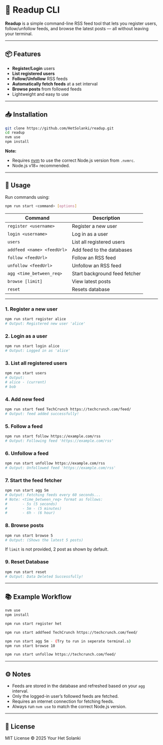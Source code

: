 # 🐊 Readup CLI

**Readup** is a simple command-line RSS feed tool that lets you register users, follow/unfollow feeds, and browse the latest posts — all without leaving your terminal.

---

## 📦 Features

- **Register/Login** users
- **List registered users**
- **Follow/Unfollow** RSS feeds
- **Automatically fetch feeds** at a set interval
- **Browse posts** from followed feeds
- Lightweight and easy to use

---

## 📥 Installation

```bash
git clone https://github.com/HetSolanki/readup.git
cd readup
nvm use
npm install
```

**Note:**

- Requires [nvm](https://github.com/nvm-sh/nvm) to use the correct Node.js version from `.nvmrc`.
- Node.js v18+ recommended.

---

## 🚀 Usage

Run commands using:

```bash
npm run start <command> [options]
```

| Command                    | Description                   |
| -------------------------- | ----------------------------- |
| `register <username>`      | Register a new user           |
| `login <username>`         | Log in as a user              |
| `users`                    | List all registered users     |
| `addfeed <name> <feedUrl>` | Add feed to the databases     |
| `follow <feedUrl>`         | Follow an RSS feed            |
| `unfollow <feedUrl>`       | Unfollow an RSS feed          |
| `agg <time_between_req>`   | Start background feed fetcher |
| `browse [limit]`           | View latest posts             |
| `reset`                    | Resets database               |

---

### 1. **Register a new user**

```bash
npm run start register alice
# Output: Registered new user 'alice'
```

### 2. **Login as a user**

```bash
npm run start login alice
# Output: Logged in as 'alice'
```

### 3. **List all registered users**

```bash
npm run start users
# Output:
# alice - (current)
# bob
```

### 4. **Add new feed**

```bash
npm run start feed TechCrunch https://techcrunch.com/feed/
# Output: feed added successfully!
```

### 5. **Follow a feed**

```bash
npm run start follow https://example.com/rss
# Output: Following feed 'https://example.com/rss'
```

### 6. **Unfollow a feed**

```bash
npm run start unfollow https://example.com/rss
# Output: Unfollowed feed 'https://example.com/rss'
```

### 7. **Start the feed fetcher**

```bash
npm run start agg 5m
# Output: Fetching feeds every 60 seconds...
# Note: <time_between_req> format as follows:
#       - 5s (5 seconds)
#       - 5m - (5 minutes)
#       - 6h - (6 hour)

```

### 8. **Browse posts**

```bash
npm run start browse 5
# Output: (Shows the latest 5 posts)
```

If `limit` is not provided, 2 post as shown by default.

### 9. **Reset Database**

```bash
npm run start reset
# Output: Data Deleted Successfully!
```

---

## 📚 Example Workflow

```bash
nvm use
npm install

npm run start register het

npm run start addfeed TechCrunch https://techcrunch.com/feed/

npm run start agg 5m - (Try to run in seperate terminal.s)
npm run start browse 10

npm run start unfollow https://techcrunch.com/feed/
```

---

## ⚙️ Notes

- Feeds are stored in the database and refreshed based on your `agg` interval.
- Only the logged-in user’s followed feeds are fetched.
- Requires an internet connection for fetching feeds.
- Always run `nvm use` to match the correct Node.js version.

---

## 📝 License

MIT License © 2025 Your Het Solanki
